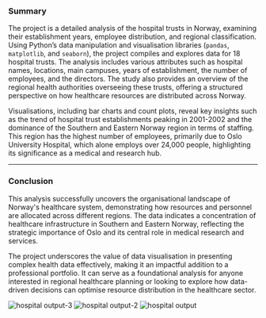 ### Summary
The project is a detailed analysis of the hospital trusts in Norway, examining their establishment years, employee distribution, and regional classification. Using Python’s data manipulation and visualisation libraries (`pandas`, `matplotlib`, and `seaborn`), the project compiles and explores data for 18 hospital trusts. The analysis includes various attributes such as hospital names, locations, main campuses, years of establishment, the number of employees, and the directors. The study also provides an overview of the regional health authorities overseeing these trusts, offering a structured perspective on how healthcare resources are distributed across Norway.

Visualisations, including bar charts and count plots, reveal key insights such as the trend of hospital trust establishments peaking in 2001-2002 and the dominance of the Southern and Eastern Norway region in terms of staffing. This region has the highest number of employees, primarily due to Oslo University Hospital, which alone employs over 24,000 people, highlighting its significance as a medical and research hub.

---

### Conclusion
This analysis successfully uncovers the organisational landscape of Norway's healthcare system, demonstrating how resources and personnel are allocated across different regions. The data indicates a concentration of healthcare infrastructure in Southern and Eastern Norway, reflecting the strategic importance of Oslo and its central role in medical research and services.

The project underscores the value of data visualisation in presenting complex health data effectively, making it an impactful addition to a professional portfolio. It can serve as a foundational analysis for anyone interested in regional healthcare planning or looking to explore how data-driven decisions can optimise resource distribution in the healthcare sector.

![hospital output-3](https://github.com/user-attachments/assets/3b438c4a-9854-43b6-91f8-8e9322f45927)
![hospital output-2](https://github.com/user-attachments/assets/3bc41a9a-58ea-4f5e-a607-f191207804bf)
![hospital output](https://github.com/user-attachments/assets/02e1bf86-33e9-435b-8c0b-214d7c43fcfb)

